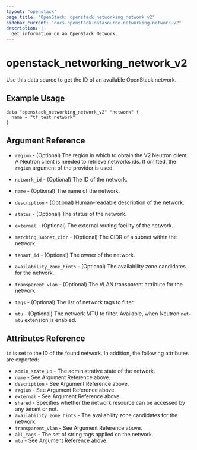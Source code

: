 ```yaml
---
layout: "openstack"
page_title: "OpenStack: openstack_networking_network_v2"
sidebar_current: "docs-openstack-datasource-networking-network-v2"
description: |-
  Get information on an OpenStack Network.
---
```


# openstack\_networking\_network\_v2

Use this data source to get the ID of an available OpenStack network.

## Example Usage

```hcl
data "openstack_networking_network_v2" "network" {
  name = "tf_test_network"
}
```

## Argument Reference

* `region` - (Optional) The region in which to obtain the V2 Neutron client.
  A Neutron client is needed to retrieve networks ids. If omitted, the
  `region` argument of the provider is used.

* `network_id` - (Optional) The ID of the network.

* `name` - (Optional) The name of the network.

* `description` - (Optional) Human-readable description of the network.

* `status` - (Optional) The status of the network.

* `external` - (Optional) The external routing facility of the network.

* `matching_subnet_cidr` - (Optional) The CIDR of a subnet within the network.

* `tenant_id` - (Optional) The owner of the network.

* `availability_zone_hints` - (Optional) The availability zone candidates for the network.

* `transparent_vlan` - (Optional) The VLAN transparent attribute for the
  network.

* `tags` - (Optional) The list of network tags to filter.

* `mtu` - (Optional) The network MTU to filter. Available, when Neutron `net-mtu`
    extension is enabled.

## Attributes Reference

`id` is set to the ID of the found network. In addition, the following attributes
are exported:

* `admin_state_up` - The administrative state of the network.
* `name` - See Argument Reference above.
* `description` - See Argument Reference above.
* `region` - See Argument Reference above.
* `external` - See Argument Reference above.
* `shared` - Specifies whether the network resource can be accessed
    by any tenant or not.
* `availability_zone_hints` - The availability zone candidates for the network.
* `transparent_vlan` - See Argument Reference above.
* `all_tags` - The set of string tags applied on the network.
* `mtu` - See Argument Reference above.

